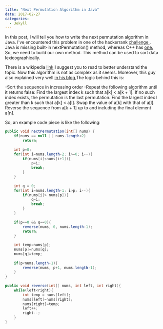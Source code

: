 ```yaml
---
title: "Next Permutation Algorithm in Java"
date: 2017-02-27
categories: 
  - Jekyll
---
```


In this post, I will tell you how to write the next permutation algorithm in Java. I've encountered this problem in one of the hackerrank 
<a href=" https://www.hackerrank.com/challenges/bigger-is-greater">challenge.</a>. Java is missing built-in nextPermutation() method,
whereas C++ has <a href="http://www.cplusplus.com/reference/algorithm/next_permutation/">one.</a> So, we need to build our own method.
This method can be used to sort data lexicographically. 

There is a wikipedia <a href="https://en.wikipedia.org/wiki/Permutation#Generation_in_lexicographic_order">link</a> I suggest you to read to better understand the topic. Now this algorithm is not as complex as it seems. Moreover, this guy also explained very well
<a href="https://www.nayuki.io/page/next-lexicographical-permutation-algorithm"> in his blog.</a>The logic behind this is: 

 -Sort the sequence in increasing order
 -Repeat the following algorithm until it returns false:
    Find the largest index k such that a[k] < a[k + 1]. If no such index exists, the permutation is the last permutation.
    Find the largest index l greater than k such that a[k] < a[l].
    Swap the value of a[k] with that of a[l].
    Reverse the sequence from a[k + 1] up to and including the final element a[n].

So, an example code piece is like the following:

```java
public void nextPermutation(int[] nums) {
    if(nums == null || nums.length<2)
        return;
 
    int p=0;            
    for(int i=nums.length-2; i>=0; i--){
        if(nums[i]<nums[i+1]){
            p=i;
            break;
        }    
    }
 
    int q = 0;
    for(int i=nums.length-1; i>p; i--){
        if(nums[i]> nums[p]){
            q=i;
            break;
        }    
    }
 
    if(p==0 && q==0){
        reverse(nums, 0, nums.length-1);
        return;
    }
 
    int temp=nums[p];
    nums[p]=nums[q];
    nums[q]=temp;
 
    if(p<nums.length-1){
        reverse(nums, p+1, nums.length-1);
    }
}
 
public void reverse(int[] nums, int left, int right){
    while(left<right){
        int temp = nums[left];
        nums[left]=nums[right];
        nums[right]=temp;
        left++;
        right--;
    }
}
```
